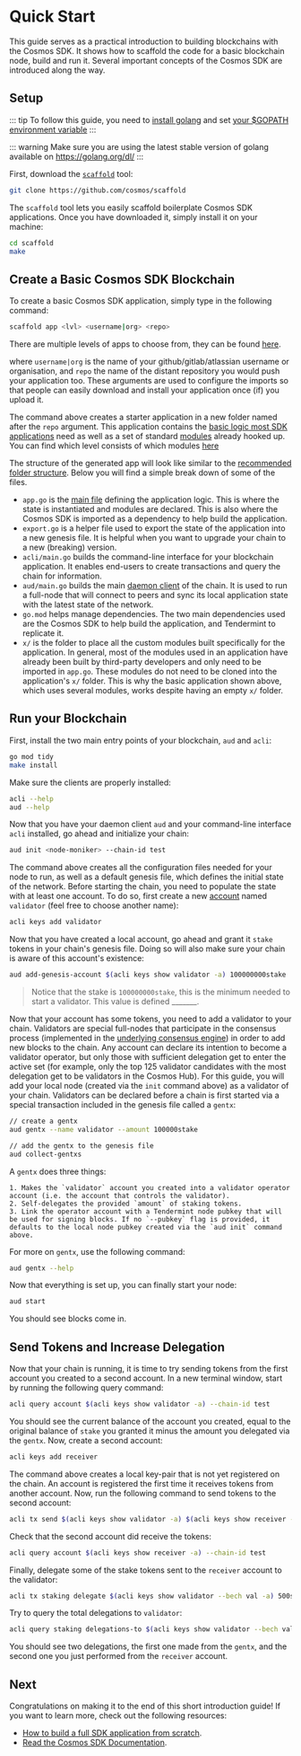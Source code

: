 # Quick Start

This guide serves as a practical introduction to building blockchains with the Cosmos SDK. It shows how to scaffold the code for a basic blockchain node, build and run it. Several important concepts of the Cosmos SDK are introduced along the way.

## Setup

::: tip
To follow this guide, you need to [install golang](https://golang.org/doc/install) and set [your \$GOPATH environment variable](https://golang.org/doc/code.html#GOPATH)
:::

::: warning
Make sure you are using the latest stable version of golang available on https://golang.org/dl/
:::

First, download the [`scaffold`](https://github.com/cosmos/scaffold) tool:

```bash
git clone https://github.com/cosmos/scaffold
```

The `scaffold` tool lets you easily scaffold boilerplate Cosmos SDK applications. Once you have downloaded it, simply install it on your machine:

```bash
cd scaffold
make
```

## Create a Basic Cosmos SDK Blockchain

To create a basic Cosmos SDK application, simply type in the following command:

```bash
scaffold app <lvl> <username|org> <repo>
```

There are multiple levels of apps to choose from, they can be found [here](https://github.com/cosmos/scaffold/blob/master/docs/app.md).

where `username|org` is the name of your github/gitlab/atlassian username or organisation, and `repo` the name of the distant repository you would push your application too. These arguments are used to configure the imports so that people can easily download and install your application once (if) you upload it.

The command above creates a starter application in a new folder named after the `repo` argument. This application contains the [basic logic most SDK applications](../intro/sdk-app-architecture.md) need as well as a set of standard [modules](../building-modules/intro.md) already hooked up. You can find which level consists of which modules [here](https://github.com/cosmos/scaffold/blob/master/docs/app.md)

The structure of the generated app will look like similar to the [recommended folder structure](../building-modules/structure.md). Below you will find a simple break down of some of the files.

- `app.go` is the [main file](../basics/app-anatomy.md#core-application-file) defining the application logic. This is where the state is instantiated and modules are declared. This is also where the Cosmos SDK is imported as a dependency to help build the application.
- `export.go` is a helper file used to export the state of the application into a new genesis file. It is helpful when you want to upgrade your chain to a new (breaking) version.
- `acli/main.go` builds the command-line interface for your blockchain application. It enables end-users to create transactions and query the chain for information.
- `aud/main.go` builds the main [daemon client](../basics/app-anatomy.md#node-client) of the chain. It is used to run a full-node that will connect to peers and sync its local application state with the latest state of the network.
- `go.mod` helps manage dependencies. The two main dependencies used are the Cosmos SDK to help build the application, and Tendermint to replicate it.
- `x/` is the folder to place all the custom modules built specifically for the application. In general, most of the modules used in an application have already been built by third-party developers and only need to be imported in `app.go`. These modules do not need to be cloned into the application's `x/` folder. This is why the basic application shown above, which uses several modules, works despite having an empty `x/` folder.

## Run your Blockchain

First, install the two main entry points of your blockchain, `aud` and `acli`:

```bash
go mod tidy
make install
```

Make sure the clients are properly installed:

```bash
acli --help
aud --help
```

Now that you have your daemon client `aud` and your command-line interface `acli` installed, go ahead and initialize your chain:

```bash
aud init <node-moniker> --chain-id test
```

The command above creates all the configuration files needed for your node to run, as well as a default genesis file, which defines the initial state of the network. Before starting the chain, you need to populate the state with at least one account. To do so, first create a new [account](../basics/accounts.md) named `validator` (feel free to choose another name):

```bash
acli keys add validator
```

Now that you have created a local account, go ahead and grant it `stake` tokens in your chain's genesis file. Doing so will also make sure your chain is aware of this account's existence:

```bash
aud add-genesis-account $(acli keys show validator -a) 100000000stake
```
> Notice that the stake is `100000000stake`, this is the minimum needed to start a validator. This value is defined _______.

Now that your account has some tokens, you need to add a validator to your chain. Validators are special full-nodes that participate in the consensus process (implemented in the [underlying consensus engine](../intro/sdk-app-architecture.md#tendermint)) in order to add new blocks to the chain. Any account can declare its intention to become a validator operator, but only those with sufficient delegation get to enter the active set (for example, only the top 125 validator candidates with the most delegation get to be validators in the Cosmos Hub). For this guide, you will add your local node (created via the `init` command above) as a validator of your chain. Validators can be declared before a chain is first started via a special transaction included in the genesis file called a `gentx`:

```bash
// create a gentx
aud gentx --name validator --amount 100000stake

// add the gentx to the genesis file
aud collect-gentxs
```

A `gentx` does three things:

    1. Makes the `validator` account you created into a validator operator account (i.e. the account that controls the validator).
    2. Self-delegates the provided `amount` of staking tokens.
    3. Link the operator account with a Tendermint node pubkey that will be used for signing blocks. If no `--pubkey` flag is provided, it defaults to the local node pubkey created via the `aud init` command above.

For more on `gentx`, use the following command:

```bash
aud gentx --help
```

Now that everything is set up, you can finally start your node:

```bash
aud start
```

You should see blocks come in.

## Send Tokens and Increase Delegation

Now that your chain is running, it is time to try sending tokens from the first account you created to a second account. In a new terminal window, start by running the following query command:

```bash
acli query account $(acli keys show validator -a) --chain-id test
```

You should see the current balance of the account you created, equal to the original balance of `stake` you granted it minus the amount you delegated via the `gentx`. Now, create a second account:

```bash
acli keys add receiver
```

The command above creates a local key-pair that is not yet registered on the chain. An account is registered the first time it receives tokens from another account. Now, run the following command to send tokens to the second account:

```bash
acli tx send $(acli keys show validator -a) $(acli keys show receiver -a) 1000stake --chain-id test
```

Check that the second account did receive the tokens:

```bash
acli query account $(acli keys show receiver -a) --chain-id test
```

Finally, delegate some of the stake tokens sent to the `receiver` account to the validator:

```bash
acli tx staking delegate $(acli keys show validator --bech val -a) 500stake --from receiver --chain-id test
```

Try to query the total delegations to `validator`:

```bash
acli query staking delegations-to $(acli keys show validator --bech val -a) --chain-id test
```

You should see two delegations, the first one made from the `gentx`, and the second one you just performed from the `receiver` account.

## Next

Congratulations on making it to the end of this short introduction guide! If you want to learn more, check out the following resources:

- [How to build a full SDK application from scratch](https://tutorials.cosmos.network/nameservice/tutorial/00-intro.html).
- [Read the Cosmos SDK Documentation](../intro/overview.md).
